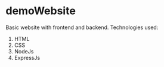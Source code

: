 # demoWebsite
Basic website with frontend and backend.
Technologies used:
1. HTML
2. CSS
3. NodeJs
4. ExpressJs

